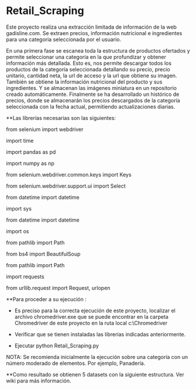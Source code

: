 # Retail_Scraping
Este proyecto realiza una extracción limitada de información de la web gadisline.com. Se extraen precios, información nutricional e  ingredientes para una categoria seleccionada por el usuario.

En una primera fase se escanea toda la estructura de productos ofertados y permite seleccionar una categoría en la que profundizar y obtener información más detallada. Esto es, nos permite descargar todos los productos de la categoría seleccionada detallando su precio, precio unitario, cantidad neta, la url de acceso y la url que obtiene su imagen. También se obtiene la información nutricional del producto y sus ingredientes. Y se almacenan las imágenes miniatura en un repositorio creado automáticamente.
Finalmente se ha desarrollado un histórico de precios, donde se almacenarán los precios descargados de la categoría seleccionada con la fecha actual, permitiendo actualizaciones diarias.

**Las librerías necesarias son las siguientes:

from selenium import webdriver

import time

import pandas as pd

import numpy as np

from selenium.webdriver.common.keys import Keys

from selenium.webdriver.support.ui import Select

from datetime import datetime

import sys

from datetime import datetime

import os

from pathlib import Path

from bs4 import BeautifulSoup

from pathlib import Path

import requests

from urllib.request import Request, urlopen

**Para proceder a su ejecución :
 - Es preciso para la correcta ejecución de este proyecto, localizar el archivo chromedriver.exe que se puede encontrar en la carpeta Chromedriver de este proyecto en la ruta local
c:\Chromedriver

 - Verificar que se tienen instaladas las librerías indicadas anteriormente.
 
 - Ejecutar python Retail_Scraping.py

NOTA: Se recomienda inicialmente la ejecución sobre una categoría con un número moderado de elementos. Por ejemplo, Panadería.


**Como resultado se obtienen 5 datasets con la siguiente estructura. Ver wiki para más información.
	

